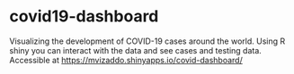 # covid19-dashboard
Visualizing the development of COVID-19 cases around the world. Using R shiny you can interact with the data and see cases and testing data.
Accessible at https://mvizaddo.shinyapps.io/covid-dashboard/
